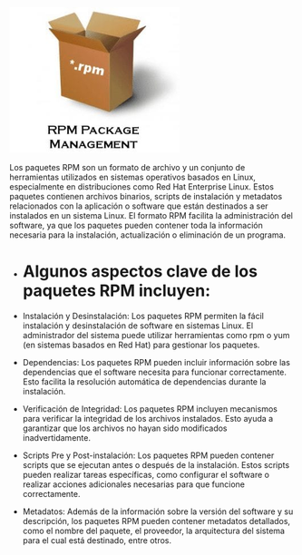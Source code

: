 ![RPM](rpm.jpg)

Los paquetes RPM son un formato de archivo y un conjunto de herramientas utilizados en sistemas operativos basados en Linux, especialmente en distribuciones como Red Hat Enterprise Linux.
Estos paquetes contienen archivos binarios, scripts de instalación y metadatos relacionados con la aplicación o software que están destinados a ser instalados en un sistema Linux. El formato RPM facilita la administración del software, ya que los paquetes pueden contener toda la información necesaria para la instalación, actualización o eliminación de un programa.

* # Algunos aspectos clave de los paquetes RPM incluyen:

* Instalación y Desinstalación: Los paquetes RPM permiten la fácil instalación y desinstalación de software en sistemas Linux. El administrador del sistema puede utilizar herramientas como rpm o yum (en sistemas basados en Red Hat) para gestionar los paquetes.

* Dependencias: Los paquetes RPM pueden incluir información sobre las dependencias que el software necesita para funcionar correctamente. Esto facilita la resolución automática de dependencias durante la instalación.

* Verificación de Integridad: Los paquetes RPM incluyen mecanismos para verificar la integridad de los archivos instalados. Esto ayuda a garantizar que los archivos no hayan sido modificados inadvertidamente.

* Scripts Pre y Post-instalación: Los paquetes RPM pueden contener scripts que se ejecutan antes o después de la instalación. Estos scripts pueden realizar tareas específicas, como configurar el software o realizar acciones adicionales necesarias para que funcione correctamente.

* Metadatos: Además de la información sobre la versión del software y su descripción, los paquetes RPM pueden contener metadatos detallados, como el nombre del paquete, el proveedor, la arquitectura del sistema para el cual está destinado, entre otros.
